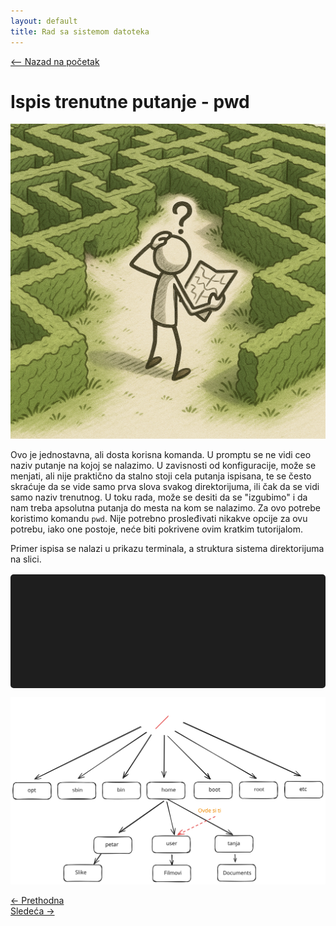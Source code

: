 ```yaml
---
layout: default
title: Rad sa sistemom datoteka
---
```


<link rel="stylesheet" href="/UNIX-beginner-course/assets/css/custom.css">

<div style="margin-bottom: 1em;">
  <a href="/UNIX-beginner-course/" class="button-nav">⟵ Nazad na početak</a>
</div>

<script async src="https://www.googletagmanager.com/gtag/js?id=G-XXXXXXXXXX"></script>
<script>
  window.dataLayer = window.dataLayer || [];
  function gtag(){dataLayer.push(arguments);}
  gtag('js', new Date());
  gtag('config', 'G-Q6NY1G1P9S');
</script>
<script defer data-domain="dianasantavec.github.io/unix-beginner-course" src="https://plausible.io/js/script.outbound-links.tagged-events.js"></script>

# Ispis trenutne putanje - pwd

![Lost](../assets/diagrams/lost_figure.png)

Ovo je jednostavna, ali dosta korisna komanda. U promptu se ne vidi ceo naziv putanje na kojoj se nalazimo. U zavisnosti od konfiguracije, može se menjati, ali nije praktično da stalno stoji cela putanja ispisana, te se često skraćuje da se vide samo prva slova svakog direktorijuma, ili čak da se vidi samo naziv trenutnog. U toku rada, može se desiti da se "izgubimo" i da nam treba apsolutna putanja do mesta na kom se nalazimo. Za ovo potrebe koristimo komandu `pwd`. Nije potrebno prosleđivati nikakve opcije za ovu potrebu, iako one postoje, neće biti pokrivene ovim kratkim tutorijalom.

Primer ispisa se nalazi u prikazu terminala, a struktura sistema direktorijuma na slici. 

<div id="terminal"></div>

![pwd_figure](../assets/diagrams/pwd_figure.svg)


<div class="nav-buttons-wrapper">
  <div class="nav-left">
    <a href="2-filesystem_functions.html" class="button-nav">← Prethodna</a>
  </div>
  <div class="nav-right">
    <a href="2_2-cd.html" class="button-nav">Sledeća →</a>
  </div>
</div>

<script>
  const lines = [
    "user@users-laptop:$ pwd",
    "/home/petar/Filmovi"
  ];

  const terminal = document.getElementById("terminal");
  let lineIndex = 0;

  function typeLine(line, i = 0) {
    if (i < line.length) {
      terminal.innerHTML += line[i];
      setTimeout(() => typeLine(line, i + 1), 40);
    } else {
      terminal.innerHTML += "<br>";
      lineIndex++;
      if (lineIndex < lines.length) {
        setTimeout(() => typeLine(lines[lineIndex]), 500);
      }
    }
  }

  document.addEventListener("DOMContentLoaded", () => {
    typeLine(lines[lineIndex]);
  });
</script>

<style>
  #terminal {
    background: #1e1e1e;
    color: #00ff00;
    font-family: monospace;
    padding: 1rem;
    white-space: pre-wrap;
    font-size: 1rem;
    border-radius: 5px;
    margin-top: 1rem;
    min-height: 150px;
  }
</style>